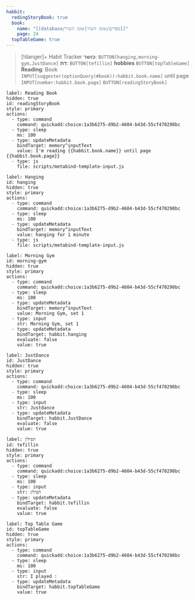 ```yaml
---
habbit:
  redingStoryBook: true
  book:
    name: "[[database/ספרים/אומן השיר|אומן השיר]]"
    page: 24
  topTableGame: true
---
```

> [!danger]+ Habit Tracker 
> **כושר**: `BUTTON[hanging,morning-gym,JustDance]`
> **דת**: `BUTTON[tefillin]` 
> **hobbies** `BUTTON[topTableGame]` 
> **Reading**: Book `INPUT[suggester(optionQuery(#book)):habbit.book.name]`  until page `INPUT[number:habbit.book.page]` `BUTTON[readingStoryBook]`

```meta-bind-button
label: Reading Book
hidden: true
id: readingStoryBook
style: primary
actions:
  - type: command
    command: quickadd:choice:1a3b6275-d9b2-4604-b43d-55cf470298bc
  - type: sleep
    ms: 100
  - type: updateMetadata
    bindTarget: memory^inputText
    value: I'm reading {{habbit.book.name}} until page {{habbit.book.page}}
  - type: js
    file: scripts/metabind-template-input.js  
``` 
 
```meta-bind-button
label: Hanging
id: hanging
hidden: true
style: primary
actions:
  - type: command
    command: quickadd:choice:1a3b6275-d9b2-4604-b43d-55cf470298bc
  - type: sleep
    ms: 100
  - type: updateMetadata
    bindTarget: memory^inputText
    value: hanging for 1 minute
  - type: js
    file: scripts/metabind-template-input.js  
```

```meta-bind-button
label: Morning Gym
id: morning-gym
hidden: true
style: primary
actions:
  - type: command
    command: quickadd:choice:1a3b6275-d9b2-4604-b43d-55cf470298bc
  - type: sleep
    ms: 100
  - type: updateMetadata
    bindTarget: memory^inputText
    value: Morning Gym, set 1    
  - type: input
    str: Morning Gym, set 1
  - type: updateMetadata
    bindTarget: habbit.hanging
    evaluate: false
    value: true
```

```meta-bind-button
label: JustDance
id: JustDance
hidden: true
style: primary
actions:
  - type: command
    command: quickadd:choice:1a3b6275-d9b2-4604-b43d-55cf470298bc
  - type: sleep
    ms: 100
  - type: input
    str: Justdance 
  - type: updateMetadata
    bindTarget: habbit.JustDance
    evaluate: false
    value: true
```


```meta-bind-button
label: תפילין
id: tefillin
hidden: true
style: primary
actions:
  - type: command
    command: quickadd:choice:1a3b6275-d9b2-4604-b43d-55cf470298bc
  - type: sleep
    ms: 100
  - type: input
    str: תפילין 
  - type: updateMetadata
    bindTarget: habbit.tefillin
    evaluate: false
    value: true
```


```meta-bind-button
label: Top Table Game
id: topTableGame
hidden: true
style: primary
actions:
  - type: command
    command: quickadd:choice:1a3b6275-d9b2-4604-b43d-55cf470298bc
  - type: sleep
    ms: 100
  - type: input
    str: I played : 
  - type: updateMetadata
    bindTarget: habbit.topTableGame
    value: true
```
